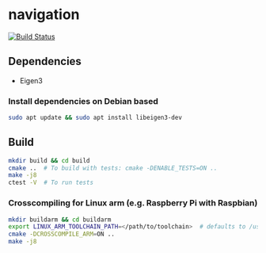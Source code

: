 # navigation

[![Build Status](https://github.com/rustyducks/navigation/actions/workflows/cpp_linux_x86.yml/badge.svg)](https://github.com/rustyducks/navigation/actions/workflows/cpp_linux_x86.yml)

## Dependencies

- Eigen3

### Install dependencies on Debian based

```bash
sudo apt update && sudo apt install libeigen3-dev
```

## Build

```bash
mkdir build && cd build
cmake ..  # To build with tests: cmake -DENABLE_TESTS=ON ..
make -j8
ctest -V  # To run tests
```

### Crosscompiling for Linux arm (e.g. Raspberry Pi with Raspbian)

```bash
mkdir buildarm && cd buildarm
export LINUX_ARM_TOOLCHAIN_PATH=</path/to/toolchain>  # defaults to /usr/lib/ccache
cmake -DCROSSCOMPILE_ARM=ON ..
make -j8
```
